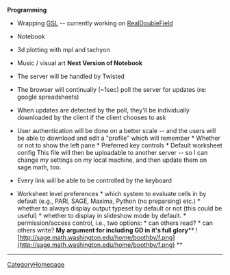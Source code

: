 
**Programming** 

* Wrapping <a class="http" href="http://gnu.org/gsl">GSL</a> -- currently working on <a href="/RealDoubleField">RealDoubleField</a> 
* Notebook 
* 3d plotting with mpl and tachyon 
* Music / visual art 
**Next Version of Notebook** 

* The server will be handled by Twisted 
* The browser will continually (~1sec) poll the server for updates (re: google spreadsheets) 
* When updates are detected by the poll, they'll be individually downloaded by the client if the client chooses to  ask 
* User authentication will be done on a better scale -- and the users will be able to download and edit a "profile" which will remember 
         * Whether or not to show the left pane 
         * Preferred key controls 
         * Default worksheet config This file will then be uploadable to another server -- so I can change my settings on my local machine, and then update them on sage.math, too. 
* Every link will be able to be controlled by the keyboard 
* Worksheet level preferences 
         * which system to evaluate cells in by default (e.g., PARI, SAGE, Maxima, Python (no preparsing) etc.) 
         * whether to always display output typeset by default or not (this could be useful) 
         * whether to display in slideshow mode by default. 
         * permission/access control, i.e., two options: 
                        * can others read? 
                        * can others write? 
**My argument for including GD in it's full glory**** ![http://sage.math.washington.edu/home/boothby/f.png](http://sage.math.washington.edu/home/boothby/f.png) ** 



---

 <a href="/CategoryHomepage">CategoryHomepage</a> 
